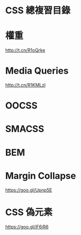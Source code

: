 # CSS 總複習目錄

# 權重
http://t.cn/R1oQrke

# Media Queries
http://t.cn/R1KMLzl

# OOCSS

# SMACSS

# BEM

# Margin Collapse
https://goo.gl/Upnp5E

# CSS 偽元素
https://goo.gl/iF6iR6